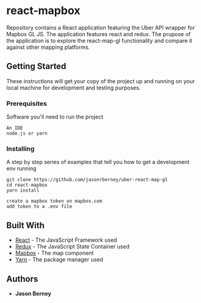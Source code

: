 # react-mapbox

Repository contains a React application featuring the Uber API wrapper for Mapbox GL JS. The application features react and redux. The prupose of the application is to explore the react-map-gl functionality and compare it against other mapping platforms.

## Getting Started

These instructions will get your copy of the project up and running on your local machine for development and testing purposes.

### Prerequisites

Software you'll need to run the project

```
An IDE
node.js or yarn
```

### Installing

A step by step series of examples that tell you how to get a development env running

```
git clone https://github.com/jasonrberney/uber-react-map-gl
cd react-mapbox
yarn install
```
```
create a mapbox token on mapbox.com
add token to a .env file
```

## Built With

* [React](https://reactjs.org/) - The JavaScript Framework used
* [Redux](https://redux.js.org/) - The JavaScript State Container used
* [Mapbox](https://www.mapbox.com/) - The map component
* [Yarn](https://yarnpkg.com/en/) - The package manager used

## Authors

* **Jason Berney**
